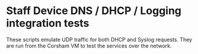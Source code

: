 # Staff Device DNS / DHCP / Logging integration tests

These scripts emulate UDP traffic for both DHCP and Syslog requests.
They are run from the Corsham VM to test the services over the network.
